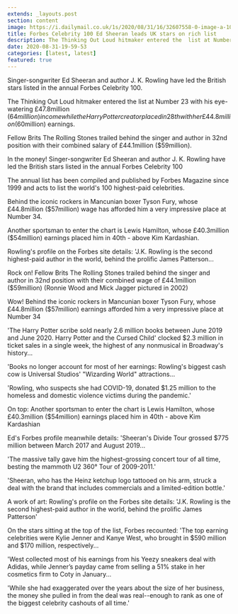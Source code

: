 ```yaml
---
extends: _layouts.post
section: content
image: https://i.dailymail.co.uk/1s/2020/08/31/16/32607558-0-image-a-102_1598888413215.jpg 
title: Forbes Celebrity 100 Ed Sheeran leads UK stars on rich list 
description: The Thinking Out Loud hitmaker entered the  list at Number 23 with his eye-watering £47.8million ($64milllion) fortune while the Harry Potter creator placed in 28th with £44.8million ($60million) 
date: 2020-08-31-19-59-53 
categories: [latest, latest] 
featured: true 
--- 
```

Singer-songwriter Ed Sheeran and author J. K. Rowling have led the British stars listed in the annual Forbes Celebrity 100.

The Thinking Out Loud hitmaker entered the list at Number 23 with his eye-watering £47.8million ($64milllion) income while the Harry Potter creator placed in 28th with her £44.8million ($60million) earnings. 

Fellow Brits The Rolling Stones trailed behind the singer and author in 32nd position with their combined salary of £44.1million ($59million). 

In the money! Singer-songwriter Ed Sheeran and author J. K. Rowling have led the British stars listed in the annual Forbes Celebrity 100

The annual list has been compiled and published by Forbes Magazine since 1999 and acts to list the world's 100 highest-paid celebrities.

Behind the iconic rockers in Mancunian boxer Tyson Fury, whose £44.8million ($57million) wage has afforded him a very impressive place at Number 34. 

Another sportsman to enter the chart is Lewis Hamilton, whose £40.3million ($54million) earnings placed him in 40th - above Kim Kardashian.

Rowling's profile on the Forbes site details: 'J.K. Rowling is the second highest-paid author in the world, behind the prolific James Patterson...

Rock on! Fellow Brits The Rolling Stones trailed behind the singer and author in 32nd position with their combined wage of £44.1million ($59million) (Ronnie Wood and Mick Jagger pictured in 2002)

Wow! Behind the iconic rockers in Mancunian boxer Tyson Fury, whose £44.8million ($57million) earnings afforded him a very impressive place at Number 34

'The Harry Potter scribe sold nearly 2.6 million books between June 2019 and June 2020. Harry Potter and the Cursed Child' clocked $2.3 million in ticket sales in a single week, the highest of any nonmusical in Broadway's history...

'Books no longer account for most of her earnings: Rowling's biggest cash cow is Universal Studios' "Wizarding World" attractions...

'Rowling, who suspects she had COVID-19, donated $1.25 million to the homeless and domestic violence victims during the pandemic.'

On top: Another sportsman to enter the chart is Lewis Hamilton, whose £40.3million ($54million) earnings placed him in 40th - above Kim Kardashian

Ed's Forbes profile meanwhile details: 'Sheeran's Divide Tour grossed $775 million between March 2017 and August 2019...

'The massive tally gave him the highest-grossing concert tour of all time, besting the mammoth U2 360° Tour of 2009-2011.'

'Sheeran, who has the Heinz ketchup logo tattooed on his arm, struck a deal with the brand that includes commercials and a limited-edition bottle.'

A work of art: Rowling's profile on the Forbes site details: 'J.K. Rowling is the second highest-paid author in the world, behind the prolific James Patterson'

On the stars sitting at the top of the list, Forbes recounted: 'The top earning celebrities were Kylie Jenner and Kanye West​, who brought in $590 million and $170 million, respectively...

'West collected most of his ​earnings from his Yeezy sneakers deal with Adidas, while Jenner’s payday came from selling a 51% stake ​in her cosmetics firm to Coty in January...

'While she had exaggerated over the years about the size of her business, the money she pulled in from the deal was real--enough to rank as one of the biggest celebrity cashouts of all time.'

